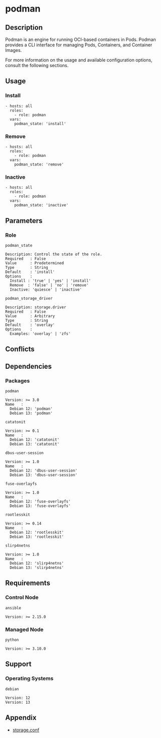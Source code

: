 # podman

## Description

Podman is an engine for running OCI-based containers in Pods. Podman provides
a CLI interface for managing Pods, Containers, and Container Images.

For more information on the usage and available configuration options,
consult the following sections.

## Usage

### Install

```
- hosts: all
  roles:
    - role: podman
  vars:
    podman_state: 'install'
```

### Remove

```
- hosts: all
  roles:
    - role: podman
  vars:
    podman_state: 'remove'
```

### Inactive

```
- hosts: all
  roles:
    - role: podman
  vars:
    podman_state: 'inactive'
```

## Parameters

### Role

`podman_state`

    Description: Control the state of the role.
    Required   : False
    Value      : Predetermined
    Type       : String
    Default    : 'install'
    Options    :
      Install : 'true' | 'yes' | 'install'
      Remove  : 'false' | 'no' | 'remove'
      Inactive: 'quiesce' | 'inactive'

`podman_storage_driver`

    Description: storage.driver
    Required   : False
    Value      : Arbitrary
    Type       : String
    Default    : 'overlay'
    Options    :
      Examples: 'overlay' | 'zfs'

## Conflicts

## Dependencies

### Packages

`podman`

    Version: >= 3.0
    Name   :
      Debian 12: 'podman'
      Debian 13: 'podman'

`catatonit`

    Version: >= 0.1
    Name   :
      Debian 12: 'catatonit'
      Debian 13: 'catatonit'

`dbus-user-session`

    Version: >= 1.0
    Name   :
      Debian 12: 'dbus-user-session'
      Debian 13: 'dbus-user-session'

`fuse-overlayfs`

    Version: >= 1.0
    Name   :
      Debian 12: 'fuse-overlayfs'
      Debian 13: 'fuse-overlayfs'

`rootlesskit`

    Version: >= 0.14
    Name   :
      Debian 12: 'rootlesskit'
      Debian 13: 'rootlesskit'

`slirp4netns`

    Version: >= 1.0
    Name   :
      Debian 12: 'slirp4netns'
      Debian 13: 'slirp4netns'

## Requirements

### Control Node

`ansible`

    Version: >= 2.15.0

### Managed Node

`python`

    Version: >= 3.10.0

## Support

### Operating Systems

`debian`

    Version: 12
    Version: 13

## Appendix

- [storage.conf](https://github.com/containers/storage/blob/main/storage.conf)
